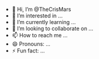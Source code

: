 - 👋 Hi, I’m @TheCrisMars
- 👀 I’m interested in ...
- 🌱 I’m currently learning ...
- 💞️ I’m looking to collaborate on ...
- 📫 How to reach me ...
- 😄 Pronouns: ...
- ⚡ Fun fact: ...

<!---
TheCrisMars/TheCrisMars is a ✨ special ✨ repository because its `README.md` (this file) appears on your GitHub profile.
You can click the Preview link to take a look at your changes.
--->
